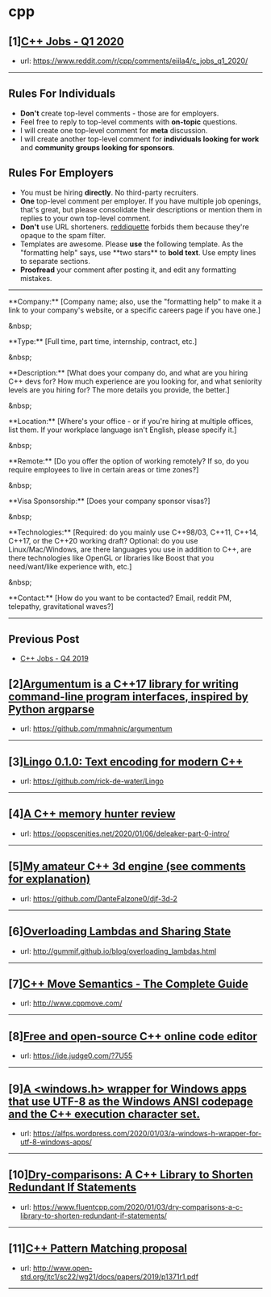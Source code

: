 # cpp
## [1][C++ Jobs - Q1 2020](https://www.reddit.com/r/cpp/comments/eiila4/c_jobs_q1_2020/)
- url: https://www.reddit.com/r/cpp/comments/eiila4/c_jobs_q1_2020/
---
Rules For Individuals
---------------------

* **Don't** create top-level comments - those are for employers.
* Feel free to reply to top-level comments with **on-topic** questions.
* I will create one top-level comment for **meta** discussion.
* I will create another top-level comment for **individuals looking for work** and **community groups looking for sponsors**.

Rules For Employers
---------------------

* You must be hiring **directly**. No third-party recruiters.
* **One** top-level comment per employer. If you have multiple job openings, that's great, but please consolidate their descriptions or mention them in replies to your own top-level comment.
* **Don't** use URL shorteners. [reddiquette](https://www.reddit.com/wiki/reddiquette) forbids them because they're opaque to the spam filter.
* Templates are awesome. Please **use** the following template. As the "formatting help" says, use \*\*two stars\*\* to **bold text**. Use empty lines to separate sections.
* **Proofread** your comment after posting it, and edit any formatting mistakes.

---

\*\*Company:\*\* [Company name; also, use the "formatting help" to make it a link to your company's website, or a specific careers page if you have one.]

&amp;nbsp;

\*\*Type:\*\* [Full time, part time, internship, contract, etc.]

&amp;nbsp;

\*\*Description:\*\* [What does your company do, and what are you hiring C++ devs for? How much experience are you looking for, and what seniority levels are you hiring for? The more details you provide, the better.]

&amp;nbsp;

\*\*Location:\*\* [Where's your office - or if you're hiring at multiple offices, list them. If your workplace language isn't English, please specify it.]

&amp;nbsp;

\*\*Remote:\*\* [Do you offer the option of working remotely? If so, do you require employees to live in certain areas or time zones?]

&amp;nbsp;

\*\*Visa Sponsorship:\*\* [Does your company sponsor visas?]

&amp;nbsp;

\*\*Technologies:\*\* [Required: do you mainly use C++98/03, C++11, C++14, C++17, or the C++20 working draft? Optional: do you use Linux/Mac/Windows, are there languages you use in addition to C++, are there technologies like OpenGL or libraries like Boost that you need/want/like experience with, etc.]

&amp;nbsp;

\*\*Contact:\*\* [How do you want to be contacted? Email, reddit PM, telepathy, gravitational waves?]

---

Previous Post
--------------

* [C++ Jobs - Q4 2019](https://www.reddit.com/r/cpp/comments/dbqgbw/c_jobs_q4_2019/)
## [2][Argumentum is a C++17 library for writing command-line program interfaces, inspired by Python argparse](https://www.reddit.com/r/cpp/comments/ekgdfr/argumentum_is_a_c17_library_for_writing/)
- url: https://github.com/mmahnic/argumentum
---

## [3][Lingo 0.1.0: Text encoding for modern C++](https://www.reddit.com/r/cpp/comments/ekhkk6/lingo_010_text_encoding_for_modern_c/)
- url: https://github.com/rick-de-water/Lingo
---

## [4][A C++ memory hunter review](https://www.reddit.com/r/cpp/comments/eku762/a_c_memory_hunter_review/)
- url: https://oopscenities.net/2020/01/06/deleaker-part-0-intro/
---

## [5][My amateur C++ 3d engine (see comments for explanation)](https://www.reddit.com/r/cpp/comments/ekcgc5/my_amateur_c_3d_engine_see_comments_for/)
- url: https://github.com/DanteFalzone0/djf-3d-2
---

## [6][Overloading Lambdas and Sharing State](https://www.reddit.com/r/cpp/comments/ekcznr/overloading_lambdas_and_sharing_state/)
- url: http://gummif.github.io/blog/overloading_lambdas.html
---

## [7][C++ Move Semantics - The Complete Guide](https://www.reddit.com/r/cpp/comments/ek32mq/c_move_semantics_the_complete_guide/)
- url: http://www.cppmove.com/
---

## [8][Free and open-source C++ online code editor](https://www.reddit.com/r/cpp/comments/ejwcul/free_and_opensource_c_online_code_editor/)
- url: https://ide.judge0.com/?7U55
---

## [9][A &lt;windows.h&gt; wrapper for Windows apps that use UTF-8 as the Windows ANSI codepage and the C++ execution character set.](https://www.reddit.com/r/cpp/comments/ejtcot/a_windowsh_wrapper_for_windows_apps_that_use_utf8/)
- url: https://alfps.wordpress.com/2020/01/03/a-windows-h-wrapper-for-utf-8-windows-apps/
---

## [10][Dry-comparisons: A C++ Library to Shorten Redundant If Statements](https://www.reddit.com/r/cpp/comments/ejkwqb/drycomparisons_a_c_library_to_shorten_redundant/)
- url: https://www.fluentcpp.com/2020/01/03/dry-comparisons-a-c-library-to-shorten-redundant-if-statements/
---

## [11][C++ Pattern Matching proposal](https://www.reddit.com/r/cpp/comments/ejg1yc/c_pattern_matching_proposal/)
- url: http://www.open-std.org/jtc1/sc22/wg21/docs/papers/2019/p1371r1.pdf
---

